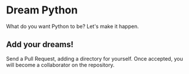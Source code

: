 # Dream Python

What do you want Python to be? Let's make it happen.

## Add your dreams!

Send a Pull Request, adding a directory for yourself. 
Once accepted, you will become a collaborator on the repository.
